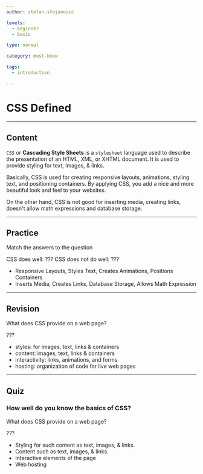 ```yaml
---
author: stefan.stojanovic

levels:
  - beginner
  - basic

type: normal

category: must-know

tags:
  - introduction

---
```

# CSS Defined
---
## Content

`CSS` or **Cascading Style Sheets** is a `stylesheet` language used to describe the presentation of an HTML, XML, or XHTML document. It is used to provide styling for text, images, & links. 

Basically, CSS is used for creating responsive layouts, animations, styling text, and positioning containers. By applying CSS, you add a nice and more beautiful look and feel to your websites.

On the other hand, CSS is not good for inserting media, creating links, doesn't allow math expressions and database storage.

---
## Practice

Match the answers to the question

CSS does well: ???
CSS does not do well: ???

* Responsive Layouts, Styles Text, Creates Animations, Positions Containers
* Inserts Media, Creates Links, Database Storage, Allows Math Expression

---
## Revision

What does CSS provide on a web page? 

???

* styles: for images, text, links & containers
* content: images, text, links & containers
* interactivity: links, animations, and forms
* hosting: organization of code for live web pages

---
## Quiz 

### How well do you know the basics of CSS?

What does CSS provide on a web page? 

???

* Styling for such content as text, images, & links. 
* Content such as text, images, & links. 
* Interactive elements of the page
* Web hosting
